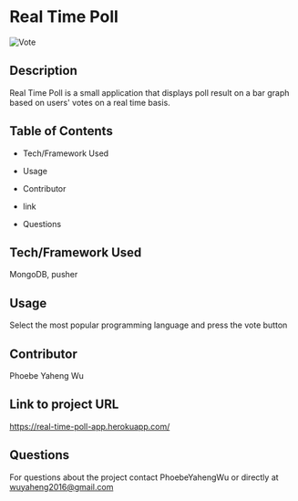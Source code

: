 # Real Time Poll

![Vote](https://user-images.githubusercontent.com/52837649/85216402-34a2dc00-b352-11ea-9ef4-0e6248fa6d92.gif)

## Description
Real Time Poll is a small application that displays poll result on a bar graph based on users' votes on a real time basis.

## Table of Contents

* Tech/Framework Used

* Usage

* Contributor

* link

* Questions


## Tech/Framework Used
MongoDB, pusher

## Usage
Select the most popular programming language and press the vote button

## Contributor
Phoebe Yaheng Wu

## Link to project URL
https://real-time-poll-app.herokuapp.com/

## Questions
For questions about the project contact PhoebeYahengWu or directly at wuyaheng2016@gmail.com


